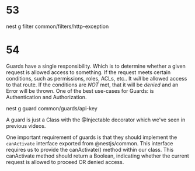 
# 53
nest g filter common/filters/http-exception

# 54
Guards have a single responsibility.
Which is to determine whether a given request is allowed access to something.
If the request meets certain conditions, such as permissions, roles, ACLs, etc..
It *will* be allowed access to that route.
If the conditions are *NOT* met, that it will be *denied* and an Error will be thrown.
One of the best use-cases for Guards: is Authentication and Authorization.

nest g guard common/guards/api-key

A guard is just a Class with the
@Injectable decorator which we've seen in previous videos.


One important requirement of guards is that they should implement the `canActivate` interface exported from @nestjs/common.
This interface requires us to provide the canActivate() method within our class.
This canActivate method should return a Boolean, indicating whether the current request is allowed to proceed OR denied access.
